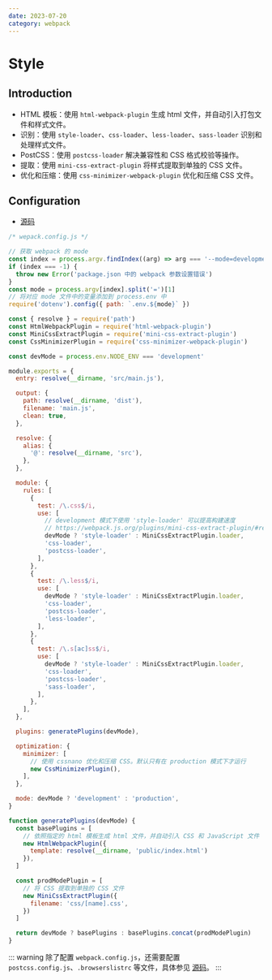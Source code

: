 ```yaml
---
date: 2023-07-20
category: webpack
---
```


# Style

## Introduction

- HTML 模板：使用 `html-webpack-plugin` 生成 html 文件，并自动引入打包文件和样式文件。
- 识别：使用 `style-loader`、`css-loader`、`less-loader`、`sass-loader` 识别和处理样式文件。
- PostCSS：使用 `postcss-loader` 解决兼容性和 CSS 格式校验等操作。
- 提取：使用 `mini-css-extract-plugin` 将样式提取到单独的 CSS 文件。
- 优化和压缩：使用 `css-minimizer-webpack-plugin` 优化和压缩 CSS 文件。

## Configuration

- [源码](https://github.com/Eathyn/webpack-config/tree/style)

```javascript
/* wepack.config.js */

// 获取 webpack 的 mode
const index = process.argv.findIndex((arg) => arg === '--mode=development' || arg === '--mode=production')
if (index === -1) {
  throw new Error('package.json 中的 webpack 参数设置错误')
}
const mode = process.argv[index].split('=')[1]
// 将对应 mode 文件中的变量添加到 process.env 中
require('dotenv').config({ path: `.env.${mode}` })

const { resolve } = require('path')
const HtmlWebpackPlugin = require('html-webpack-plugin')
const MiniCssExtractPlugin = require('mini-css-extract-plugin')
const CssMinimizerPlugin = require('css-minimizer-webpack-plugin')

const devMode = process.env.NODE_ENV === 'development'

module.exports = {
  entry: resolve(__dirname, 'src/main.js'),

  output: {
    path: resolve(__dirname, 'dist'),
    filename: 'main.js',
    clean: true,
  },

  resolve: {
    alias: {
      '@': resolve(__dirname, 'src'),
    },
  },

  module: {
    rules: [
      {
        test: /\.css$/i,
        use: [
          // development 模式下使用 'style-loader' 可以提高构建速度
          // https://webpack.js.org/plugins/mini-css-extract-plugin/#recommended
          devMode ? 'style-loader' : MiniCssExtractPlugin.loader,
          'css-loader',
          'postcss-loader',
        ],
      },
      {
        test: /\.less$/i,
        use: [
          devMode ? 'style-loader' : MiniCssExtractPlugin.loader,
          'css-loader',
          'postcss-loader',
          'less-loader',
        ],
      },
      {
        test: /\.s[ac]ss$/i,
        use: [
          devMode ? 'style-loader' : MiniCssExtractPlugin.loader,
          'css-loader',
          'postcss-loader',
          'sass-loader',
        ],
      },
    ],
  },

  plugins: generatePlugins(devMode),

  optimization: {
    minimizer: [
      // 使用 cssnano 优化和压缩 CSS。默认只有在 production 模式下才运行
      new CssMinimizerPlugin(),
    ],
  },

  mode: devMode ? 'development' : 'production',
}

function generatePlugins(devMode) {
  const basePlugins = [
    // 依照指定的 html 模板生成 html 文件，并自动引入 CSS 和 JavaScript 文件
    new HtmlWebpackPlugin({
      template: resolve(__dirname, 'public/index.html')
    }),
  ]

  const prodModePlugin = [
    // 将 CSS 提取到单独的 CSS 文件
    new MiniCssExtractPlugin({
      filename: 'css/[name].css',
    })
  ]

  return devMode ? basePlugins : basePlugins.concat(prodModePlugin)
}
```

::: warning
除了配置 `webpack.config.js`，还需要配置 `postcss.config.js`、`.browserslistrc` 等文件，具体参见 [源码](https://github.com/Eathyn/webpack-config/tree/style)。
:::
